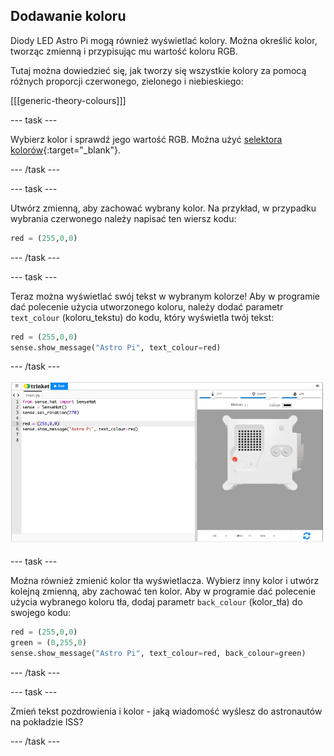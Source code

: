 ## Dodawanie koloru

Diody LED Astro Pi mogą również wyświetlać kolory. Można określić kolor, tworząc zmienną i przypisując mu wartość koloru RGB.

Tutaj można dowiedzieć się, jak tworzy się wszystkie kolory za pomocą różnych proporcji czerwonego, zielonego i niebieskiego:

[[[generic-theory-colours]]]

--- task ---

Wybierz kolor i sprawdź jego wartość RGB. Można użyć [selektora kolorów](https://www.w3schools.com/colors/colors_rgb.asp){:target="_blank"}.

--- /task ---

--- task ---

Utwórz zmienną, aby zachować wybrany kolor. Na przykład, w przypadku wybrania czerwonego należy napisać ten wiersz kodu:

```python
red = (255,0,0)
```

--- /task ---

--- task ---

Teraz można wyświetlać swój tekst w wybranym kolorze! Aby w programie dać polecenie użycia utworzonego koloru, należy dodać parametr `text_colour` (koloru_tekstu) do kodu, który wyświetla twój tekst:

```python
red = (255,0,0)
sense.show_message("Astro Pi", text_colour=red)
```

--- /task ---

![The Trinket Sense HAT emulator running a sample program which scrolls the text \"Astro Pi\" across the LED matrix using red letters](images/M0_2.gif)

--- task ---

Można również zmienić kolor tła wyświetlacza. Wybierz inny kolor i utwórz kolejną zmienną, aby zachować ten kolor. Aby w programie dać polecenie użycia wybranego koloru tła, dodaj parametr `back_colour` (kolor_tła) do swojego kodu:

```python
red = (255,0,0)
green = (0,255,0)
sense.show_message("Astro Pi", text_colour=red, back_colour=green)
```

--- /task ---

--- task ---

Zmień tekst pozdrowienia i kolor - jaką wiadomość wyślesz do astronautów na pokładzie ISS?

--- /task ---
